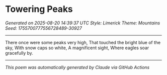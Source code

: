 # Towering Peaks

*Generated on 2025-08-20 14:39:37 UTC*
*Style: Limerick*
*Theme: Mountains*
*Seed: 1755700777556728489-30927*

---

There once were some peaks very high,
That touched the bright blue of the sky,
With snow caps so white,
A magnificent sight,
Where eagles soar gracefully by.

---

*This poem was automatically generated by Claude via GitHub Actions*